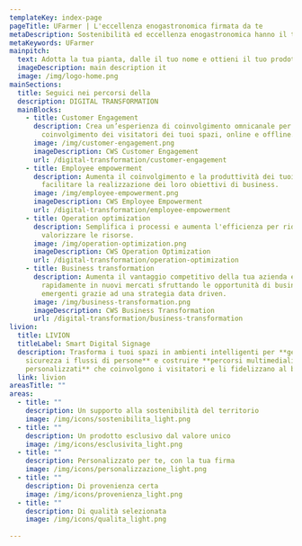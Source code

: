 ```yaml
---
templateKey: index-page
pageTitle: UFarmer | L'eccellenza enogastronomica firmata da te
metaDescription: Sostenibilità ed eccellenza enogastronomica hanno il tuo nome
metaKeywords: UFarmer
mainpitch:
  text: Adotta la tua pianta, dalle il tuo nome e ottieni il tuo prodotto personalizzato.
  imageDescription: main description it
  image: /img/logo-home.png
mainSections:
  title: Seguici nei percorsi della
  description: DIGITAL TRANSFORMATION
  mainBlocks:
    - title: Customer Engagement
      description: Crea un’esperienza di coinvolgimento omnicanale per aumentare il
        coinvolgimento dei visitatori dei tuoi spazi, online e offline.
      image: /img/customer-engagement.png
      imageDescription: CWS Customer Engagement
      url: /digital-transformation/customer-engagement
    - title: Employee empowerment
      description: Aumenta il coinvolgimento e la produttività dei tuoi dipendenti per
        facilitare la realizzazione dei loro obiettivi di business.
      image: /img/employee-empowerment.png
      imageDescription: CWS Employee Empowerment
      url: /digital-transformation/employee-empowerment
    - title: Operation optimization
      description: Semplifica i processi e aumenta l'efficienza per ridurre i costi e
        valorizzare le risorse.​
      image: /img/operation-optimization.png
      imageDescription: CWS Operation Optimization
      url: /digital-transformation/operation-optimization
    - title: Business transformation
      description: Aumenta il vantaggio competitivo della tua azienda ed entra
        rapidamente in nuovi mercati sfruttando le opportunità di business
        emergenti grazie ad una strategia data driven.
      image: /img/business-transformation.png
      imageDescription: CWS Business Transformation
      url: /digital-transformation/business-transformation
livion:
  title: LIVION
  titleLabel: Smart Digital Signage
  description: Trasforma i tuoi spazi in ambienti intelligenti per **gestire in
    sicurezza i flussi di persone** e costruire **percorsi multimediali
    personalizzati** che coinvolgono i visitatori e li fidelizzano al brand.
  link: livion
areasTitle: ""
areas:
  - title: ""
    description: Un supporto alla sostenibilità del territorio
    image: /img/icons/sostenibilita_light.png
  - title: ""
    description: Un prodotto esclusivo dal valore unico
    image: /img/icons/esclusivita_light.png
  - title: ""
    description: Personalizzato per te, con la tua firma
    image: /img/icons/personalizzazione_light.png
  - title: ""
    description: Di provenienza certa
    image: /img/icons/provenienza_light.png
  - title: ""
    description: Di qualità selezionata
    image: /img/icons/qualita_light.png 
  
---
```

